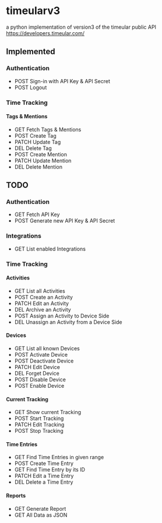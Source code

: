 # timeularv3

a python implementation of version3 of the timeular public API https://developers.timeular.com/

## Implemented
### Authentication
- POST Sign-in with API Key & API Secret
- POST Logout

### Time Tracking
#### Tags & Mentions
- GET Fetch Tags & Mentions
- POST Create Tag
- PATCH Update Tag
- DEL Delete Tag
- POST Create Mention
- PATCH Update Mention
- DEL Delete Mention


## TODO
### Authentication
- GET Fetch API Key
- POST Generate new API Key & API Secret

### Integrations
- GET List enabled Integrations

### Time Tracking
#### Activities
- GET List all Activities
- POST Create an Activity
- PATCH Edit an Activity
- DEL Archive an Activity
- POST Assign an Activity to Device Side
- DEL Unassign an Activity from a Device Side

#### Devices
- GET List all known Devices
- POST Activate Device
- POST Deactivate Device
- PATCH Edit Device
- DEL Forget Device
- POST Disable Device
- POST Enable Device

#### Current Tracking
- GET Show current Tracking
- POST Start Tracking
- PATCH Edit Tracking
- POST Stop Tracking

#### Time Entries
- GET Find Time Entries in given range
- POST Create Time Entry
- GET Find Time Entry by its ID
- PATCH Edit a Time Entry
- DEL Delete a Time Entry

#### Reports
- GET Generate Report
- GET All Data as JSON

